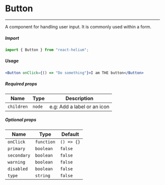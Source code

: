 # Button

<!-- STORY -->

<hr>

A component for handling user input. It is commonly used within a form.

##### Import

```js
import { Button } from "react-helium";
```

##### Usage

```jsx
<Button onClick={() => "Do something"}>I am THE button</Button>
```

##### Required props

| Name       | Type   | Description                 |
| ---------- | ------ | --------------------------- |
| `children` | `node` | e.g: Add a label or an icon |

##### Optional props

| Name        | Type       | Default    |
| ----------- | ---------- | ---------- |
| `onClick`   | `function` | `() => {}` |
| `primary`   | `boolean`  | `false`    |
| `secondary` | `boolean`  | `false`    |
| `warning`   | `boolean`  | `false`    |
| `disabled`  | `boolean`  | `false`    |
| `type`      | `string`   | `false`    |
